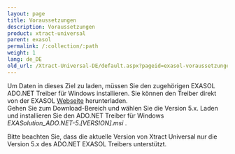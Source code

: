```yaml
---
layout: page
title: Voraussetzungen
description: Voraussetzungen
product: xtract-universal
parent: exasol
permalink: /:collection/:path
weight: 1
lang: de_DE
old_url: /Xtract-Universal-DE/default.aspx?pageid=exasol-voraussetzungen
---
```


Um Daten in dieses Ziel zu laden, müssen Sie den zugehörigen EXASOL ADO.NET Treiber für Windows installieren. 
Sie können den Treiber direkt von der EXASOL [Webseite](https://www.exasol.com/portal/display/DOWNLOAD/EXASOL+Download+Section) herunterladen. <br>
Gehen Sie zum Download-Bereich und wählen Sie die Version 5.x. Laden und installieren Sie den ADO.NET Treiber für Windows *EXASolution_ADO.NET-5.[VERSION].msi* . 

Bitte beachten Sie, dass die aktuelle Version von Xtract Universal nur die Version 5.x des ADO.NET EXASOL Treibers unterstützt. 
